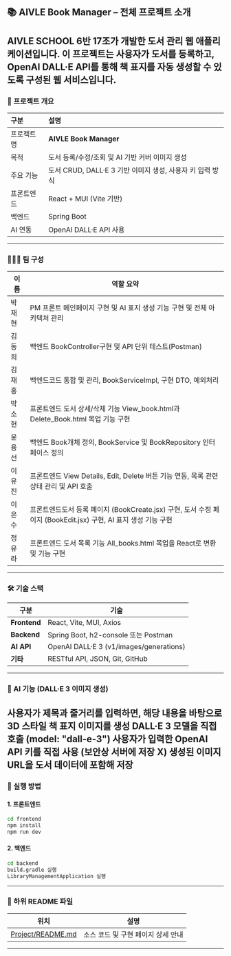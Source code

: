 ## 📚 AIVLE Book Manager – 전체 프로젝트 소개
AIVLE SCHOOL 6반 17조가 개발한 도서 관리 웹 애플리케이션입니다. 이 프로젝트는 사용자가 도서를 등록하고, OpenAI DALL·E API를 통해 책 표지를 자동 생성할 수 있도록 구성된 웹 서비스입니다.
---
### 📌 프로젝트 개요
| 구분 | 설명 |
| :---- | :-------------------------------------------------------------------------------------------------------------------------------- |
| 프로젝트명 | **AIVLE Book Manager** |
| 목적 | 도서 등록/수정/조회 및 AI 기반 커버 이미지 생성 |
| 주요 기능 | 도서 CRUD, DALL·E 3 기반 이미지 생성, 사용자 키 입력 방식 |
| 프론트엔드 | React + MUI (Vite 기반) |
| 백엔드 | Spring Boot |
| AI 연동 | OpenAI DALL·E API 사용 |
---
### 🧑‍🤝‍🧑 팀 구성
| 이름 | 역할 요약 |
|---|---|
| 박재현 | PM 프론트 메인페이지 구현 및 AI 표지 생성 기능 구현 및 전체 아키텍처 관리 |
| 김동희 | 백엔드 BookController구현 및 API 단위 테스트(Postman) |
| 김재홍 | 백엔드코드 통합 및 관리, BookServiceImpl, 구현 DTO, 예외처리 |
| 박소현 | 프론트엔드 도서 상세/삭제 기능 View_book.html과 Delete_Book.html 목업 기능 구현 |
| 윤용선 | 백엔드 Book개체 정의, BookService 및 BookRepository 인터페이스 정의 |
| 이유진 | 프론트엔드 View Details, Edit, Delete 버튼 기능 연동, 목록 관련 상태 관리 및 API 호출 |
| 이은수 | 프론트엔드도서 등록 페이지 (BookCreate.jsx) 구현, 도서 수정 페이지 (BookEdit.jsx) 구현, AI 표지 생성 기능 구현 |
| 정유라 | 프론트엔드 도서 목록 기능 All_books.html 목업을 React로 변환 및 기능 구현 |
---
### 🛠️ 기술 스택
| 구분 | 기술 |
|---|---|
| **Frontend** | React, Vite, MUI, Axios |
| **Backend** | Spring Boot, h2-console 또는 Postman |
| **AI API** | OpenAI DALL·E 3 (v1/images/generations) |
| **기타** | RESTful API, JSON, Git, GitHub |
---
### 🔐 AI 기능 (DALL·E 3 이미지 생성)
사용자가 제목과 줄거리를 입력하면, 해당 내용을 바탕으로 3D 스타일 책 표지 이미지를 생성
DALL·E 3 모델을 직접 호출 (model: "dall-e-3")
사용자가 입력한 OpenAI API 키를 직접 사용 (보안상 서버에 저장 X)
생성된 이미지 URL을 도서 데이터에 포함해 저장
---
### 🧪 실행 방법

#### 1. 프론트엔드

```bash
cd frontend
npm install
npm run dev
```

#### 2. 백엔드

```bash
cd backend
build.gradle 실행
LibraryManagementApplication 실행
```
---
### 📄 하위 README 파일

| 위치                                         | 설명                       |
| ------------------------------------------ | ------------------------ |
| [Project/README.md](https://github.com/4mini-project/4project/blob/main/README.md) | 소스 코드 및 구현 페이지 상세 안내 |
---
